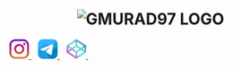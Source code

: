 <h1 align="center">
	<img src="content/logo/logo_upd.png" alt="GMURAD97 LOGO" width="90%">
</h1>
<p align="left">
	<a href="https://instagram.com/gmurad97" target="_blank">
		<img src="content/icon/instagram.png" title="Instagram" alt="@gmurad97" width="35px">
	</a>  
	<a href="https://t.me/ASProgerHack" target="_blank">
		<img src="content/icon/telegram.png" title="Telegram" alt="@ASProgerHack" width="35px">
	</a>  
	<a href="https://codepen.io/gmurad97" target="_blank">
		<img src="content/icon/codepen.png" title="CodePen" alt="gmurad97" width="35px">
	</a>  
</p>
